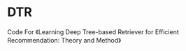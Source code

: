 # DTR
Code For 《Learning Deep Tree-based Retriever for Efficient Recommendation: Theory and Method》
